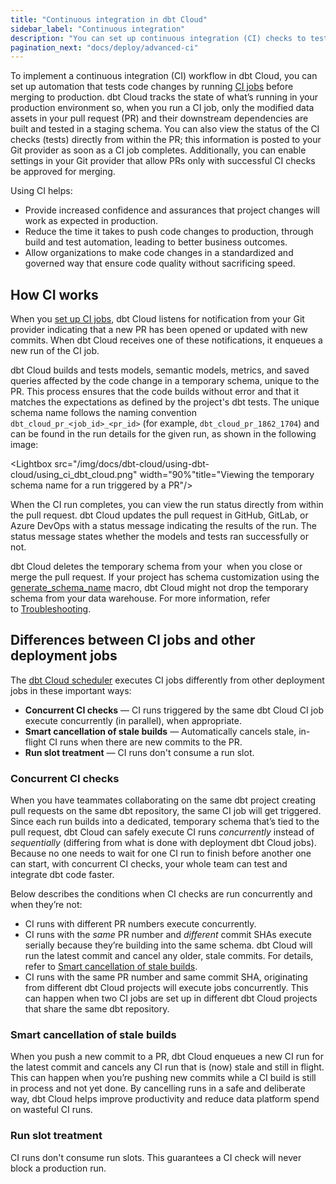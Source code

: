 ```yaml
---
title: "Continuous integration in dbt Cloud"
sidebar_label: "Continuous integration"
description: "You can set up continuous integration (CI) checks to test every single change prior to deploying the code to production just like in a software development workflow."
pagination_next: "docs/deploy/advanced-ci"
---
```


To implement a continuous integration (CI) workflow in dbt Cloud, you can set up automation that tests code changes by running [CI jobs](/docs/deploy/ci-jobs) before merging to production. dbt Cloud tracks the state of what’s running in your production environment so, when you run a CI job, only the modified data assets in your pull request (PR) and their downstream dependencies are built and tested in a staging schema. You can also view the status of the CI checks (tests) directly from within the PR; this information is posted to your Git provider as soon as a CI job completes. Additionally, you can enable settings in your Git provider that allow PRs only with successful CI checks be approved for merging.  

<Lightbox src="/img/docs/dbt-cloud/using-dbt-cloud/ci-workflow.png" width="90%" title="Workflow of continuous integration in dbt Cloud"/>

Using CI helps:

- Provide increased confidence and assurances that project changes will work as expected in production.
- Reduce the time it takes to push code changes to production, through build and test automation, leading to better business outcomes.
- Allow organizations to make code changes in a standardized and governed way that ensure code quality without sacrificing speed.

## How CI works

When you [set up CI jobs](/docs/deploy/ci-jobs#set-up-ci-jobs), dbt Cloud listens for notification from your Git provider indicating that a new PR has been opened or updated with new commits. When dbt Cloud receives one of these notifications, it enqueues a new run of the CI job.

dbt Cloud builds and tests models, semantic models, metrics, and saved queries affected by the code change in a temporary schema, unique to the PR. This process ensures that the code builds without error and that it matches the expectations as defined by the project's dbt tests. The unique schema name follows the naming convention `dbt_cloud_pr_<job_id>_<pr_id>` (for example, `dbt_cloud_pr_1862_1704`) and can be found in the run details for the given run, as shown in the following image:

<Lightbox src="/img/docs/dbt-cloud/using-dbt-cloud/using_ci_dbt_cloud.png" width="90%"title="Viewing the temporary schema name for a run triggered by a PR"/>

When the CI run completes, you can view the run status directly from within the pull request. dbt Cloud updates the pull request in GitHub, GitLab, or Azure DevOps with a status message indicating the results of the run. The status message states whether the models and tests ran successfully or not. 

dbt Cloud deletes the temporary schema from your <Term id="data-warehouse" /> when you close or merge the pull request. If your project has schema customization using the [generate_schema_name](/docs/build/custom-schemas#how-does-dbt-generate-a-models-schema-name) macro, dbt Cloud might not drop the temporary schema from your data warehouse. For more information, refer to [Troubleshooting](/docs/deploy/ci-jobs#troubleshooting).

## Differences between CI jobs and other deployment jobs

The [dbt Cloud scheduler](/docs/deploy/job-scheduler) executes CI jobs differently from other deployment jobs in these important ways:

- **Concurrent CI checks** &mdash; CI runs triggered by the same dbt Cloud CI job execute concurrently (in parallel), when appropriate.
- **Smart cancellation of stale builds** &mdash; Automatically cancels stale, in-flight CI runs when there are new commits to the PR.
- **Run slot treatment** &mdash; CI runs don't consume a run slot.

### Concurrent CI checks

When you have teammates collaborating on the same dbt project creating pull requests on the same dbt repository, the same CI job will get triggered. Since each run builds into a dedicated, temporary schema that’s tied to the pull request, dbt Cloud can safely execute CI runs _concurrently_ instead of _sequentially_ (differing from what is done with deployment dbt Cloud jobs). Because no one needs to wait for one CI run to finish before another one can start, with concurrent CI checks, your whole team can test and integrate dbt code faster.

Below describes the conditions when CI checks are run concurrently and when they’re not:  

- CI runs with different PR numbers execute concurrently. 
- CI runs with the _same_ PR number and _different_ commit SHAs execute serially because they’re building into the same schema. dbt Cloud will run the latest commit and cancel any older, stale commits. For details, refer to [Smart cancellation of stale builds](#smart-cancellation). 
- CI runs with the same PR number and same commit SHA, originating from different dbt Cloud projects will execute jobs concurrently. This can happen when two CI jobs are set up in different dbt Cloud projects that share the same dbt repository.

### Smart cancellation of stale builds

When you push a new commit to a PR, dbt Cloud enqueues a new CI run for the latest commit and cancels any CI run that is (now) stale and still in flight. This can happen when you’re pushing new commits while a CI build is still in process and not yet done. By cancelling runs in a safe and deliberate way, dbt Cloud helps improve productivity and reduce data platform spend on wasteful CI runs.

<Lightbox src="/img/docs/dbt-cloud/using-dbt-cloud/example-smart-cancel-job.png" width="70%" title="Example of an automatically canceled run"/>

### Run slot treatment <Lifecycle status="team,enterprise" />

CI runs don't consume run slots. This guarantees a CI check will never block a production run.
